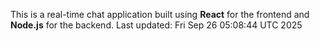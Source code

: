 This is a real-time chat application built using **React** for the frontend and **Node.js** for the backend.
Last updated: Fri Sep 26 05:08:44 UTC 2025
